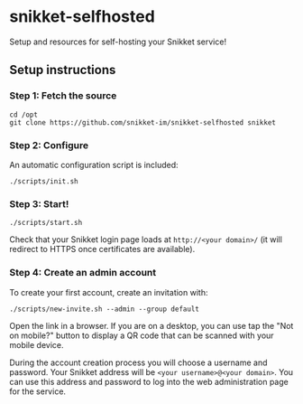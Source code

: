 # snikket-selfhosted
Setup and resources for self-hosting your Snikket service!

## Setup instructions

### Step 1: Fetch the source

```
cd /opt
git clone https://github.com/snikket-im/snikket-selfhosted snikket
```

### Step 2: Configure

An automatic configuration script is included:

```
./scripts/init.sh
```

### Step 3: Start!

```
./scripts/start.sh
```

Check that your Snikket login page loads at `http://<your domain>/`
(it will redirect to HTTPS once certificates are available).

### Step 4: Create an admin account

To create your first account, create an invitation with:

```
./scripts/new-invite.sh --admin --group default
```

Open the link in a browser. If you are on a desktop, you can use
tap the "Not on mobile?" button to display a QR code that can be
scanned with your mobile device.

During the account creation process you will choose a username and
password. Your Snikket address will be `<your username>@<your domain>`.
You can use this address and password to log into the web administration
page for the service.
